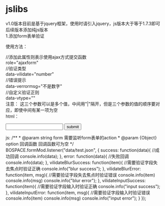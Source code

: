 # jslibs
v1.0版本目前是基于jquery框架，使用时请引入jquery，js版本大于等于1.7.3即可  
后续版本添加纯js版本  
1.添加form表单验证  

使用方法：  
<script src="js/form.min.js"></script>  
//添加此属性则表示使用ajax方式提交函数  
role="ajaxform"  
//验证类型  
data-vilidate="number"  
//错误提示  
data-verrormsg="不是数字"   
//自定义验证正则  
data-vtype=""  
注意： 这三个参数可以是多个值，中间用"|"隔开，但是三个参数的值的顺序要对应，即使中间有某一项为空  
html：  
<form action="data/test.json" method="get" role="ajaxform">  
	<input type="text" name="name" id="name" value="" data-vilidate="number" data-verrormsg="不是数字" data-vtype=""/>  
	<input type="submit" value="submit"/>  
</form>  
js:  
/**  
 * @param string form 需要监听form表单的action  
 * @param {Object} option 回调函数 回调函数可为空  
 */  
BOSPACE.formMod.listener("data/test.json", {  
    success: function(data){  
        //成功回调  
        console.info(data);  
    },  
    error: function(data){  
        //失败回调  
        console.info(data);  
    },  
    vilidateBlurSuccess: function(item){  
        //需要验证字段失去焦点时验证正确  
        console.info("blur success");  
    },  
    vilidateBlurError: function(item, msg){  
        //需要验证字段失去焦点时验证错误  
        console.info(item)  
        console.info(msg)  
        console.info("blur error");  
    },  
    vilidateInputSuccess: function(item){  
        //需要验证字段输入时验证正确  
        console.info("input success");  
    },  
    vilidateInputError: function(item, msg){  
        //需要验证字段输入时验证错误  
        console.info(item)  
        console.info(msg)  
        console.info("input error");  
    }  
});  